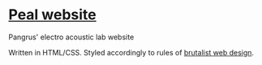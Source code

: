 # [Peal website](http://www.peal.space)

Pangrus' electro acoustic lab website

Written in HTML/CSS.
Styled accordingly to rules of [brutalist web design](http://www.peal.space).




